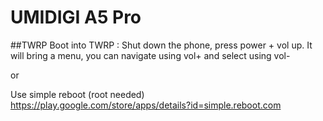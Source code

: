 # UMIDIGI A5 Pro

##TWRP
Boot into TWRP : 
Shut down the phone, press power + vol up. It will bring a menu, you can navigate using vol+ and select using vol-

or

Use simple reboot (root needed) https://play.google.com/store/apps/details?id=simple.reboot.com
